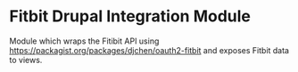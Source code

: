 # Fitbit Drupal Integration Module

Module which wraps the Fitibit API using  https://packagist.org/packages/djchen/oauth2-fitbit and exposes Fitbit data to views.